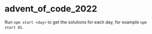 # advent_of_code_2022

Run `npm start <day>` to get the solutions for each day, for example `npm start 01`.
